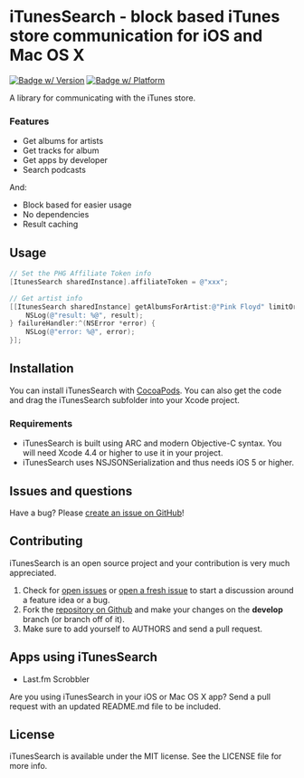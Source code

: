 # iTunesSearch - block based iTunes store communication for iOS and Mac OS X

[![Badge w/ Version](https://cocoapod-badges.herokuapp.com/v/iTunesSearch/badge.png)](http://cocoadocs.org/docsets/iTunesSearch)
[![Badge w/ Platform](https://cocoapod-badges.herokuapp.com/p/iTunesSearch/badge.svg)](http://cocoadocs.org/docsets/iTunesSearch)

A library for communicating with the iTunes store.

### Features
- Get albums for artists
- Get tracks for album
- Get apps by developer
- Search podcasts

And:
- Block based for easier usage
- No dependencies
- Result caching

## Usage
```objective-c
// Set the PHG Affiliate Token info
[ItunesSearch sharedInstance].affiliateToken = @"xxx";

// Get artist info
[[ItunesSearch sharedInstance] getAlbumsForArtist:@"Pink Floyd" limitOrNil:@20 successHandler:^(NSArray *result) {
    NSLog(@"result: %@", result);
} failureHandler:^(NSError *error) {
    NSLog(@"error: %@", error);
}];
```


## Installation
You can install iTunesSearch with [CocoaPods](http://cocoapods.org). You can also get the code and drag the iTunesSearch subfolder into your Xcode project.

### Requirements
* iTunesSearch is built using ARC and modern Objective-C syntax. You will need Xcode 4.4 or higher to use it in your project.
* iTunesSearch uses NSJSONSerialization and thus needs iOS 5 or higher.


## Issues and questions
Have a bug? Please [create an issue on GitHub](https://github.com/gangverk/iTunesSearch/issues)!


## Contributing
iTunesSearch is an open source project and your contribution is very much appreciated.

1. Check for [open issues](https://github.com/gangverk/iTunesSearch/issues) or [open a fresh issue](https://github.com/gangverk/iTunesSearch/issues/new) to start a discussion around a feature idea or a bug.
2. Fork the [repository on Github](https://github.com/gangverk/iTunesSearch) and make your changes on the **develop** branch (or branch off of it).
3. Make sure to add yourself to AUTHORS and send a pull request.


## Apps using iTunesSearch
* Last.fm Scrobbler

Are you using iTunesSearch in your iOS or Mac OS X app? Send a pull request with an updated README.md file to be included.


## License
iTunesSearch is available under the MIT license. See the LICENSE file for more info.
